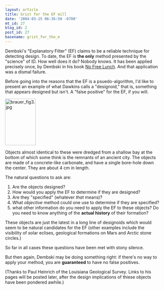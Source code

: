 ```yaml
---
layout: article
title: Grist for the EF mill
date: '2004-03-25 06:36:50 -0700'
mt_id: 27
blog_id: 2
post_id: 27
basename: grist_for_the_e
---
```

Dembski's "Explanatory Filter" (EF) claims to be a reliable technique for detecting design. To date, the EF is <B>the only</b> method presented by the "science" of ID. How well does it do? Nobody knows. It has been applied precisely once, by Dembski in his book <u>No Free Lunch</u>. And that application was a dismal failure.

Before going into the reasons that the EF is a psuedo-algorithm, I'd like to present an example of what Dawkins calls a "designoid," that is, something that appears designed but isn't. A "false positive" for the EF, if you will.

<a href="http://www.pandasthumb.org/pt-archives/files/brauer_fig3.jpg"><img alt="brauer_fig3.jpg" src="http://www.pandasthumb.org/pt-archives/files/brauer_fig3-thumb.jpg" width="100" height="152" border="0" /></a>

<!--more-->

Objects almost identical to these were dredged from a shallow bay at the bottom of which some think is the remnants of an ancient city. The objects are made of a concrete-like carbonate, and have a single bore-hole down the center. They are about 4 cm in length.

The natural questions to ask are:
1. Are the objects designed?
2. How would you apply the EF to determine if they are designed?
3. Are they "specified" (whatever <i>that</i> means)?
4. What <i>objective</i> method could one use to determine if they are specified?
5. what other information do you need to apply the EF to these objects? Do you need to know anything of the <b>actual history</b> of their formation?

These objects are just the latest in a long line of designoids which would seem to be natural candidates for the EF (other examples include the visibility of solar eclises, geological formations on Mars and Arctic stone circles.)

So far in all cases these questions have been met with stony silence. 

But then again, Dembski may be doing something right: if there's no way to apply your method, you are <b>guaranteed</b> to have no false positives.

(Thanks to Paul Heinrich of the Louisiana Geological Survey. Links to his pages will be posted later, after the design implications of thiese objects have been pondered awhile.)
